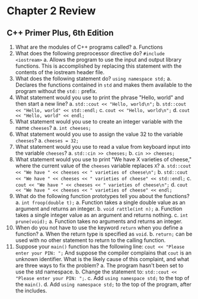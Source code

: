 # Chapter 2 Review
## C++ Primer Plus, 6th Edition

1. What are the modules of C++ programs called?
    a. Functions
2. What does the following preprocessor directive do?
    `#include <iostream>`
    a. Allows the program to use the input and output library functions. This is accomplished by replacing this statement with the contents of the iostream header file.
3. What does the following statement do?
    `using namespace std;`
    a. Declares the functions contained in `std` and makes them available to the program without the `std::` prefix.
4. What statement would you use to print the phrase "Hello, world" and then start a new line?
    a. `std::cout << "Hello, world\n";`
    b. `std::cout << "Hello, world" << std::endl;`
    c. `cout << "Hello, world\n";`
    d. `cout << "Hello, world" << endl;`
5. What statement would you use to create an integer variable with the name `cheeses`?
    a. `int cheeses;`
6. What statement would you use to assign the value 32 to the variable `cheeses`?
    a. `cheeses = 32;`
7. What statement would you use to read a value from keyboard input into the variable `cheeses`?
    a. `std::cin >> cheeses;`
    b. `cin >> cheeses;`
8. What statement would you use to print "We have X varieties of cheese," where the current value of the `cheeses` variable replaces `X`?
    a. `std::cout << "We have " << cheeses << " varieties of cheese\n";`
    b. `std::cout << "We have " << cheeses << " varieties of cheese" << std::endl;`
    c. `cout << "We have " << cheeses << " varieties of cheese\n";`
    d. `cout << "We have " << cheeses << " varieties of cheese" << endl;`
9. What do the following function prototypes tell you about the functions?
    a. `int froop(double t);`
        a. Function takes a single double value as an argument and returns an integer.
    b. `void rattle(int n);`
        a. Function takes a single integer value as an argument and returns nothing.
    c. `int prune(void);`
        a. Function takes no arguments and returns an integer.
10. When do you not have to use the keyword `return` when you define a function?
    a. When the return type is specified as `void`.
    b. `return;` can be used with no other statement to return to the calling function.
11. Suppose your `main()` function has the following line:
    `cout << "Please enter your PIN: ";`
    And suppose the compiler complains that `cout` is an unknown identifier. What is the likely cause of this complaint, and what are three ways to fix the problem?
    a. The program hasn't been set to use the std namespace.
    b. Change the statement to: `std::cout << "Please enter your PIN: ";`.
    c. Add `using namespace std;` to the top of the `main()`.
    d. Add `using namespace std;` to the top of the program, after the includes.
